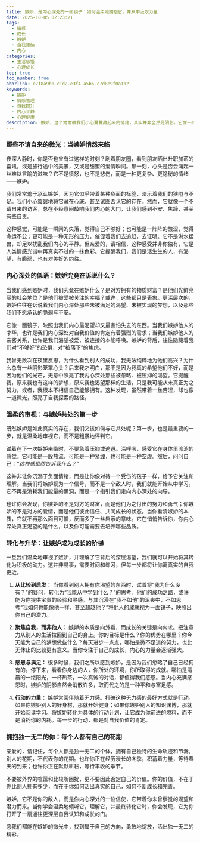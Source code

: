 ```yaml
---
title: 嫉妒，是内心深处的一面镜子：如何温柔地拥抱它，并从中汲取力量
date: 2025-10-05 02:23:21
tags:
  - 情感
  - 成长
  - 嫉妒
  - 自我接纳
  - 内心
categories:
  - 生活感悟
  - 心理成长
toc: true
toc_number: true
abbrlink: e7f8a9b0-c1d2-e3f4-a5b6-c7d8e9f0a1b2
keywords:
  - 嫉妒
  - 情感管理
  - 自我提升
  - 内心平静
  - 心理健康
description: 嫉妒，这个常常被我们小心翼翼藏起来的情绪，其实并非全然是阴影。它像一面镜子，映照出我们内心深处最真实的渴望与不安。这篇文章将带你温柔地探索嫉妒的根源，学会如何不带评判地接纳它，并最终将其转化为自我成长的动力，让每一次比较都成为一次自我发现的旅程。
---
```


### 那些不请自来的微光：当嫉妒悄然来临

夜深人静时，你是否也曾有过这样的时刻？刷着朋友圈，看到朋友晒出升职加薪的喜讯，或是旅行途中的美景，又或是甜蜜的爱情瞬间。那一刻，心头是否会涌起一丝难以言喻的滋味？它不是愤怒，也不是悲伤，而是一种更复杂、更隐秘的情绪——嫉妒。

我们常常羞于承认嫉妒，因为它似乎带着某种负面的标签，暗示着我们的狭隘与不足。我们小心翼翼地将它藏在心底，甚至试图否认它的存在。然而，它就像一个不请自来的访客，总在不经意间敲响我们内心的大门，让我们感到不安、焦躁，甚至有些自责。

这种感觉，可能是一瞬间的失落，觉得自己不够好；也可能是一阵阵的酸涩，觉得命运不公；更可能是一种无形的压力，催促着我们去追赶，去证明。它不是洪水猛兽，却足以扰乱我们内心的平静。但亲爱的，请相信，这种感受并非你独有，它是人类情感光谱中再真实不过的一抹色彩。它提醒我们，我们是活生生的人，有渴望，有脆弱，也有对美好的向往。

### 内心深处的低语：嫉妒究竟在诉说什么？

当我们感到嫉妒时，我们究竟在嫉妒什么？是对方拥有的物质财富？是他们光鲜亮丽的社会地位？是他们被爱被关注的幸福？或许，这些都只是表象。更深层次的，嫉妒往往在诉说着我们内心深处那些未被满足的渴望、未被实现的梦想，以及那些我们不愿承认的脆弱与不安。

它像一面镜子，映照出我们内心最渴望却又最害怕失去的东西。当我们嫉妒他人的才华，也许是我们内心深处对自我价值的肯定有着强烈的需求；当我们嫉妒他人的亲密关系，也许是我们渴望被爱、被连接的本能呼唤。嫉妒的背后，往往隐藏着我们对“不够好”的恐惧，对“被落下”的焦虑。

我曾无数次在夜里反思，为什么看到别人的成功，我无法纯粹地为他们高兴？为什么总有一丝阴影笼罩心头？后来我才明白，那不是因为我真的希望他们不好，而是因为他们的光芒，无意中照亮了我内心深处那些被忽略、被压抑的渴望。它提醒我，原来我也有这样的梦想，原来我也渴望那样的生活，只是我可能从未真正为之努力，或者，我根本不相信自己能够拥有。这种发现，虽然带着一丝苦涩，却也像一道微光，照亮了自我探索的路径。

### 温柔的审视：与嫉妒共处的第一步

既然嫉妒是如此真实的存在，我们又该如何与它共处呢？第一步，也是最重要的一步，就是温柔地审视它，而不是粗暴地评判它。

试着在下一次嫉妒来临时，不要急着压抑或逃避。深呼吸，感受它在身体里流淌的感觉。它可能是一股热流，可能是一种紧绷，也可能是一种空虚。然后，问问自己：*“这种感觉想告诉我什么？”*

这并非让你沉溺于负面情绪，而是让你像对待一个受伤的孩子一样，给予它关注和理解。当我们将嫉妒视为一个信号，而不是一个敌人时，我们就能开始从中学习。它不再是消耗我们能量的黑洞，而是一个指引我们走向内心深处的向导。

也许你会发现，你嫉妒的不是对方的财富，而是他们为之付出的努力和勇气；你嫉妒的不是对方的爱情，而是他们彼此信任、共同成长的状态。当你看清嫉妒的本质，它就不再那么面目可憎，反而多了一丝启示的意味。它在悄悄告诉你，你内心深处真正渴望的是什么，以及你可能需要去培养哪些品质。

### 转化与升华：让嫉妒成为成长的阶梯

一旦我们温柔地审视了嫉妒，并理解了它背后的深层渴望，我们就可以开始将其转化为积极的动力。这并非易事，需要时间和练习，但每一步都将让你离真实的自我更近。

1.  **从比较到启发：** 当你看到别人拥有你渴望的东西时，试着将“我为什么没有？”的疑问，转化为“我能从中学到什么？”的思考。他们的成功之路，或许能为你提供宝贵的经验和灵感。与其沉浸在“我不如他”的沮丧中，不如思考“我如何也能像他一样，甚至超越他？”将他人的成就视为一面镜子，映照出你自己的潜力。

2.  **聚焦自我，而非他人：** 嫉妒的本质是向外看，而成长的关键是向内求。把注意力从别人的生活拉回到自己的身上。你的目标是什么？你的优势在哪里？你今天能为自己的梦想做些什么？每天进步一点点，哪怕是微不足道的努力，也比无休止的比较更有意义。当你专注于自己的成长，内心的力量会逐渐强大。

3.  **感恩与满足：** 很多时候，我们之所以感到嫉妒，是因为我们忽略了自己已经拥有的。停下来，看看你身边的人，你所处的环境，你所取得的成就。哪怕是清晨的一缕阳光，一杯热茶，一次真诚的对话，都值得我们感恩。当内心充满感恩时，嫉妒的阴影自然会消散许多，取而代之的是一种平和与富足感。

4.  **行动的力量：** 嫉妒常常伴随着无力感。打破这种无力感的最好方式就是行动。如果你嫉妒别人的好身材，那就开始健身；如果你嫉妒别人的知识渊博，那就开始阅读学习。将嫉妒转化为具体的行动计划，让它成为你前进的燃料，而不是消耗你的内耗。每一步的行动，都是对自我价值的肯定。

### 拥抱独一无二的你：每个人都有自己的花期

亲爱的，请记住，每个人都是独一无二的个体，拥有自己独特的生命轨迹和节奏。别人的花期，不代表你的花期。也许你正在经历漫长的冬季，积蓄着力量，等待春天的到来；也许你正在默默耕耘，等待丰收的季节。

不要被外界的喧嚣和比较所困扰，更不要因此否定自己的价值。你的价值，不在于你比别人拥有多少，而在于你如何活出真实的自己，如何不断成长和完善。

嫉妒，它不是你的敌人，而是你内心深处的一位信使，它带着你未曾察觉的渴望和潜力而来。当你学会温柔地倾听它，理解它，并最终转化它时，你会发现，它为你打开了一扇通往更深层自我认知和成长的门。

愿我们都能在嫉妒的微光中，找到属于自己的方向，勇敢地绽放，活出独一无二的精彩。